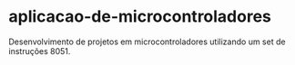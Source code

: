 # aplicacao-de-microcontroladores
Desenvolvimento de projetos em microcontroladores utilizando um set de instruções 8051.
